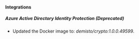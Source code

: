 
#### Integrations
##### Azure Active Directory Identity Protection  (Deprecated)
- Updated the Docker image to: *demisto/crypto:1.0.0.49599*.
